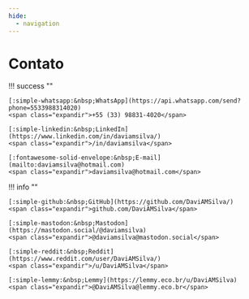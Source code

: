```yaml
---
hide:
  - navigation
---
```


# Contato

<style>
.md-content p:not(.admonition-title) {
    font-size: 1.25em;
    height: 3em;
    display: flex;
    align-items: flex-start;
    flex-wrap: nowrap;
    justify-content: space-between;
    flex-direction: column;
}

.md-content p:not(.admonition-title) a {
    transition: ease 0.1s;
    white-space: nowrap;
}

.md-content p:not(.admonition-title) .expandir {
    transition: ease 0.1s;
    text-align: right;
    white-space: nowrap;
}

@media screen and (min-width: 45em) {
    .md-content p:not(.admonition-title) {
        font-size: 1.9em;
        height: 1.40em;
        flex-direction: row;
        justify-content: flex-start;
    }

    .md-content p:not(.admonition-title):hover a,
    .md-content p:not(.admonition-title):active a {
        font-size: 1.1em;
    }

    .md-content p:not(.admonition-title) .expandir {
        opacity: 0;
    }

    .md-content p:not(.admonition-title):hover .expandir,
    .md-content p:not(.admonition-title):active .expandir {
        font-size: 1.1em;
        opacity: 1;
        margin-left: 0.5em;
    }
}

html .md-typeset .admonition > :last-child {
    margin-bottom: inherit;
}

</style>

!!! success ""

    [:simple-whatsapp:&nbsp;WhatsApp](https://api.whatsapp.com/send?phone=5533988314020)
    <span class="expandir">+55 (33) 98831-4020</span>

    [:simple-linkedin:&nbsp;LinkedIn](https://www.linkedin.com/in/daviamsilva/)
    <span class="expandir">/in/daviamsilva</span>

    [:fontawesome-solid-envelope:&nbsp;E-mail](mailto:daviamsilva@hotmail.com)
    <span class="expandir">daviamsilva@hotmail.com</span>

!!! info ""

    [:simple-github:&nbsp;GitHub](https://github.com/DaviAMSilva/)
    <span class="expandir">github.com/DaviAMSilva</span>

    [:simple-mastodon:&nbsp;Mastodon](https://mastodon.social/@daviamsilva)
    <span class="expandir">@daviamsilva@mastodon.social</span>

    [:simple-reddit:&nbsp;Reddit](https://www.reddit.com/user/DaviAMSilva/)
    <span class="expandir">/u/DaviAMSilva</span>

    [:simple-lemmy:&nbsp;Lemmy](https://lemmy.eco.br/u/DaviAMSilva)
    <span class="expandir">@DaviAMSilva@lemmy.eco.br</span>
